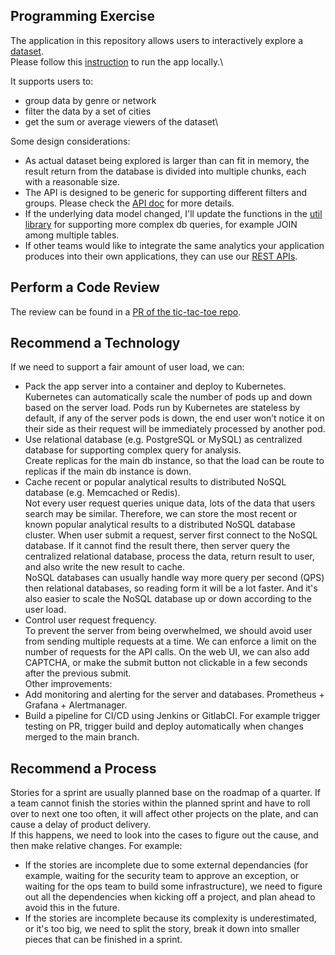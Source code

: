 ## Programming Exercise
The application in this repository allows users to interactively explore a [dataset](../db/data.csv).\
Please follow this [instruction](../README.md) to run the app locally.\

It supports users to:
- group data by genre or network
- filter the data by a set of cities
- get the sum or average viewers of the dataset\

Some design considerations:
- As actual dataset being explored is larger than can fit in memory, the result return from the database is divided into multiple chunks, each with a reasonable size.
- The API is designed to be generic for supporting different filters and groups.
Please check the [API doc](api.md) for more details.
- If the underlying data model changed, I'll update the functions in the [util library](../lib/util.py) for supporting more complex db queries, for example JOIN among multiple tables.
- If other teams would like to integrate the same analytics your application produces into their own applications, they can use our [REST APIs](api.md).


## Perform a Code Review
The review can be found in a [PR of the tic-tac-toe repo](https://github.com/yufuluo/tic-tac-toe/pull/1).

## Recommend a Technology
If we need to support a fair amount of user load, we can:
- Pack the app server into a container and deploy to Kubernetes.\
Kubernetes can automatically scale the number of pods up and down based on the server load. Pods run by Kubernetes are stateless by default, if any of the server pods is down, the end user won’t notice it on their side as their request will be immediately processed by another pod.
- Use relational database (e.g. PostgreSQL or MySQL) as centralized database for supporting complex query for analysis.\
Create replicas for the main db instance, so that the load can be route to replicas if the main db instance is down.
- Cache recent or popular analytical results to distributed NoSQL database (e.g. Memcached or Redis).\
Not every user request queries unique data, lots of the data that users search may be similar. Therefore, we can store the most recent or known popular analytical results to a distributed NoSQL database cluster. When user submit a request, server first connect to the NoSQL database. If it cannot find the result there, then server query the centralized relational database, process the data, return result to user, and also write the new result to cache.\
NoSQL databases can usually handle way more query per second (QPS) then relational databases, so reading form it will be a lot faster. And it's also easier to scale the NoSQL database up or down according to the user load.
- Control user request frequency.\
To prevent the server from being overwhelmed, we should avoid user from sending multiple requests at a time. We can enforce a limit on the number of requests for the API calls. On the web UI, we can also add CAPTCHA, or make the submit button not clickable in a few seconds after the previous submit.\
Other improvements:
- Add monitoring and alerting for the server and databases. Prometheus + Grafana + Alertmanager.
- Build a pipeline for CI/CD using Jenkins or GitlabCI. For example trigger testing on PR, trigger build and deploy automatically when changes merged to the main branch.

## Recommend a Process
Stories for a sprint are usually planned base on the roadmap of a quarter. If a team cannot finish the stories within the planned sprint and have to roll over to next one too often, it will affect other projects on the plate, and can cause a delay of product delivery.\
If this happens, we need to look into the cases to figure out the cause, and then make relative changes. For example:
- If the stories are incomplete due to some external dependancies (for example, waiting for the security team to approve an exception, or waiting for the ops team to build some infrastructure), we need to figure out all the dependencies when kicking off a project, and plan ahead to avoid this in the future.
- If the stories are incomplete because its complexity is underestimated, or it's too big, we need to split the story, break it down into smaller pieces that can be finished in a sprint.
